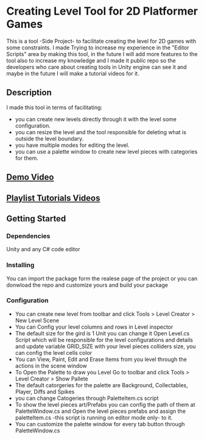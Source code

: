 # Creating Level Tool for 2D Platformer Games 

This is a tool -Side Project- to facilitate creating the level for 2D games with some constraints. I made Trying to increase my experience in the "Editor Scripts" area by making this tool, in the future I will add more features to the tool also to increase my knowledge and I made it public repo so the developers who care about creating tools in Unity engine can see it and maybe in the future I will make a tutorial videos for it.
 

## Description

I made this tool in terms of facilitating:
* you can create new levels directly through it with the level some configuration.
* you can resize the level and the tool responsible for deleting what is outside the level boundary.
* you have multiple modes for editing the level.
* you can use a palette window to create new level pieces with categories for them.

## [Demo Video](https://youtu.be/C7QeO0dusns)

## [Playlist Tutorials Videos](https://youtube.com/playlist?list=PL1c6Q9q5NIViB9i0FmERzEFvE85Fc8cmp)

## Getting Started

### Dependencies

Unity and any C# code editor 

### Installing

You can import the package form the realese page of the project or you can donwload the repo and customize yours and build your package 

### Configuration

* You can create new level from toolbar and click Tools > Level Creator > New Level Scene
* You can Config your level columns and rows in Level inspector
* The default size for the gird is 1 Unit you can change it Open Level.cs Script which will be responsible for the level configurations and details and update variable GRID_SIZE with your level pieces colliders size, you can config the level cells color
* You can View, Paint, Edit and Erase Items from you level through the actions in the scene window
* To Open the Palette to draw you Level Go to toolbar and click Tools > Level Creator > Show Pallete
* The default catorgeries for the palette are Background, Collectables, Player, Diffs and Spikes
* you can change Catogeries through PaletteItem.cs script
* To show the level pieces art/Prefabs you can config the path of them at PaletteWindow.cs and Open the level pieces prefabs and assign the paletteItem.cs -this script is running on editor mode only- to it.
* You can customize the palette window for every tab button through PaletteWindow.cs
